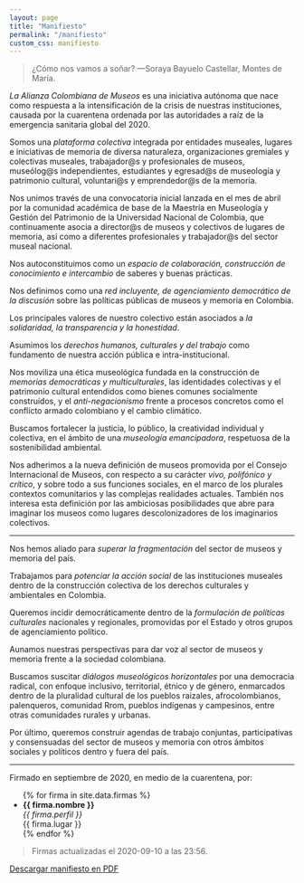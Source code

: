 ```yaml
---
layout: page
title: "Manifiesto"
permalink: "/manifiesto"
custom_css: manifiesto
---
```


> ¿Cómo nos vamos a soñar? —Soraya Bayuelo Castellar, Montes de María.

*La Alianza Colombiana de Museos* es una iniciativa autónoma que nace como respuesta a la intensificación de la crisis de nuestras instituciones, causada por la cuarentena ordenada por las autoridades a raíz de la emergencia sanitaria global del 2020.

Somos una *plataforma colectiva* integrada por entidades museales, lugares e iniciativas de memoria de diversa naturaleza, organizaciones gremiales y colectivas museales, trabajador@s y profesionales de museos, museólog@s independientes, estudiantes y egresad@s de museología y patrimonio cultural, voluntari@s y emprendedor@s de la memoria.

Nos unimos través de una convocatoria inicial lanzada en el mes de abril por la comunidad académica de base de la Maestría en Museología y Gestión del Patrimonio de la Universidad Nacional de Colombia, que continuamente asocia a director@s de museos y colectivos de lugares de memoria, así como a diferentes profesionales y trabajador@s del sector museal nacional.

Nos autoconstituimos como un *espacio de colaboración, construcción de conocimiento e intercambio* de saberes y buenas prácticas. 

Nos definimos como una *red incluyente, de agenciamiento democrático de la discusión* sobre las políticas públicas de museos y memoria en Colombia. 

Los principales valores de nuestro colectivo están asociados a *la solidaridad, la transparencia y la honestidad*.

Asumimos los *derechos humanos, culturales y del trabajo* como fundamento de nuestra acción pública e intra-institucional.  

Nos moviliza una ética museológica fundada en la construcción de *memorias democráticas y multiculturales*, las identidades colectivas y el patrimonio cultural entendidos como bienes comunes socialmente construídos, y el *anti-negacionismo* frente a procesos concretos como el conflicto armado colombiano y el cambio climático. 

Buscamos fortalecer la justicia, lo público, la creatividad individual y colectiva, en el ámbito de una *museología emancipadora*, respetuosa de la sostenibilidad ambiental.

Nos adherimos a la nueva definición de museos promovida por el Consejo Internacional de Museos, con respecto a su carácter *vivo, polifónico y crítico*, y sobre todo a sus funciones sociales, en el marco de los plurales contextos comunitarios y las complejas realidades actuales. También nos interesa esta definición por las ambiciosas posibilidades que abre para imaginar los museos como lugares descolonizadores de los imaginarios colectivos.

***

Nos hemos aliado para *superar la fragmentación* del sector de museos y memoria del país.

Trabajamos para *potenciar la acción social* de las instituciones museales dentro de la construcción colectiva de los derechos culturales y ambientales en Colombia. 

Queremos incidir democráticamente dentro de la *formulación de políticas culturales* nacionales y regionales, promovidas por el Estado y otros grupos de agenciamiento político.

Aunamos nuestras perspectivas para dar voz al sector de museos y memoria frente a la sociedad colombiana. 

Buscamos suscitar *diálogos museológicos horizontales* por una democracia radical, con enfoque inclusivo, territorial, étnico y de género, enmarcados dentro de la pluralidad cultural de los pueblos raizales, afrocolombianos, palenqueros, comunidad Rrom, pueblos indígenas y campesinos, entre otras comunidades rurales y urbanas. 

Por último, queremos construir agendas de trabajo conjuntas, participativas y consensuadas del sector de museos y memoria con otros ámbitos  sociales y políticos dentro y fuera del país. 

***

Firmado en septiembre de 2020, en medio de la cuarentena, por:

<ul>
{% for firma in site.data.firmas %}
    <li>
        <b>{{ firma.nombre }}</b> <br>
        <i>{{ firma.perfil }}</i> <br>
        {{ firma.lugar }}
    </li>
{% endfor %}
</ul>

>Firmas actualizadas el 2020-09-10 a las 23:56.


[Descargar manifiesto en PDF](https://alianzacolombianademuseos.co/assets/docs/Manifiesto_ACdM.pdf)
